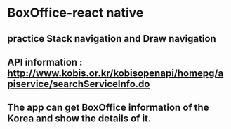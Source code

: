 # BoxOffice-react native
## practice Stack navigation and Draw navigation
## API information : http://www.kobis.or.kr/kobisopenapi/homepg/apiservice/searchServiceInfo.do
## The app can get BoxOffice information of the Korea and show the details of it.
